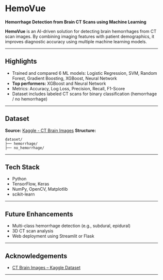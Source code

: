  

#  HemoVue

**Hemorrhage Detection from Brain CT Scans using Machine Learning**

**HemoVue** is an AI-driven solution for detecting brain hemorrhages from CT scan images. By combining imaging features with patient demographics, it improves diagnostic accuracy using multiple machine learning models.

---

## Highlights

* Trained and compared 6 ML models:
  Logistic Regression, SVM, Random Forest, Gradient Boosting, XGBoost, Neural Network
* **Top performers:** XGBoost and Neural Network
* Metrics: Accuracy, Log Loss, Precision, Recall, F1-Score
* Dataset includes labeled CT scans for binary classification (hemorrhage / no hemorrhage)

---

##  Dataset

**Source:** [Kaggle - CT Brain Images](https://www.kaggle.com/datasets/vbookshelf/computed-tomography-ct-images)
**Structure:**

```
dataset/
├── hemorrhage/
├── no_hemorrhage/
```
 

---

##  Tech Stack

* Python
* TensorFlow, Keras
* NumPy, OpenCV, Matplotlib
* scikit-learn

---

##  Future Enhancements

* Multi-class hemorrhage detection (e.g., subdural, epidural)
* 3D CT scan analysis
* Web deployment using Streamlit or Flask

---

## Acknowledgements

* [CT Brain Images – Kaggle Dataset](https://www.kaggle.com/datasets/vbookshelf/computed-tomography-ct-images)
 
---
 
